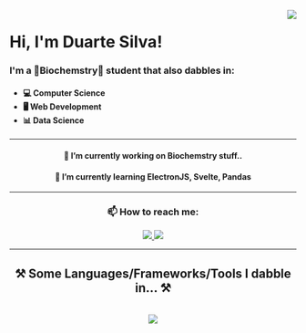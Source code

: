 <br/>

<img align="right" src="https://visitor-badge.laobi.icu/badge?page_id=DuarteGSilva.DuarteGSilva&right_color=darkcyan" />

<h1>Hi, I'm Duarte Silva! </h1>

<div align="">
<h3>I'm a 🧪Biochemstry🧬 student that also dabbles in: </h3>
    <h4>
        <ul>
            <li>💻 Computer Science</li>
            <li>🖥 Web Development</li>
            <li>📊 Data Science</li>
        </ul>
    </h4>
</div>

<hr />

<div align="center">
    <h4>🔭 I’m currently working on Biochemstry stuff..</h4>
    <h4>🌱 I’m currently learning ElectronJS, Svelte, Pandas</h4>
</div>

<hr />

<h3 align="center">📫 How to reach me:</h3>

<div align="center"> 
    <a href="https://www.linkedin.com/in/duartegdsilva/" target="_blank">
      <img src="https://img.shields.io/badge/LinkedIn-0077B5?style=for-the-badge&logo=linkedin&logoColor=white" target="_blank" />
    </a>
    <a href="https://github.com/DuarteGSilva" target="_blank">
      <img src="https://img.shields.io/badge/GitHub-100000?style=for-the-badge&logo=github&logoColor=white" target="_blank" />
    </a>
</div>

<hr />

<h2 align="center">⚒️ Some Languages/Frameworks/Tools I dabble in... ⚒️</h2>
<br/>
<div align="center">
    <img src="https://skillicons.dev/icons?i=vscode,py,pycharm,mysql,windows,figma,lua,js,html,css,electron,svelte,nodejs,regex&perline=7" />
</div>

<br/>

